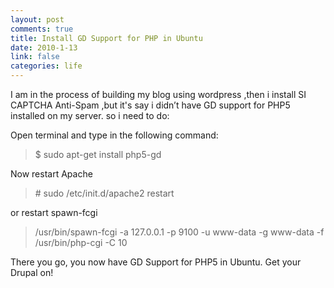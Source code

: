 ```yaml
--- 
layout: post
comments: true
title: Install GD Support for PHP in Ubuntu
date: 2010-1-13
link: false
categories: life
---
```

I am in the process of building my blog  using wordpress ,then i install SI CAPTCHA Anti-Spam ,but it's say i  didn’t have GD support for PHP5 installed on my server. so i  need to do:

Open terminal and type in the following command:
<blockquote>$ sudo apt-get install php5-gd</blockquote>

Now restart Apache
<blockquote># sudo /etc/init.d/apache2 restart</blockquote>

or restart  spawn-fcgi
<blockquote>/usr/bin/spawn-fcgi -a 127.0.0.1 -p 9100 -u www-data -g www-data -f /usr/bin/php-cgi -C 10</blockquote>

There you go, you now have GD Support for PHP5 in Ubuntu. Get your Drupal on!
